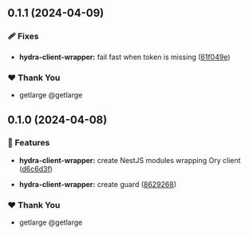 ## 0.1.1 (2024-04-09)


### 🩹 Fixes

- **hydra-client-wrapper:** fail fast when token is missing ([61f049e](https://github.com/getlarge/nestjs-ory-integration/commit/61f049e))


### ❤️  Thank You

- getlarge @getlarge

## 0.1.0 (2024-04-08)


### 🚀 Features

- **hydra-client-wrapper:** create NestJS modules wrapping Ory client ([d6c6d3f](https://github.com/getlarge/nestjs-ory-integration/commit/d6c6d3f))

- **hydra-client-wrapper:** create guard ([8629268](https://github.com/getlarge/nestjs-ory-integration/commit/8629268))


### ❤️  Thank You

- getlarge @getlarge